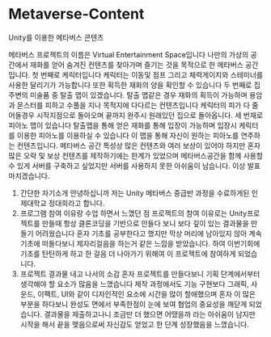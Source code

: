 # Metaverse-Content
Unity를 이용한 메타버스 콘텐츠

메타버스 프로젝트의 이름은 Virtual Entertainment Space입니다
나만의 가상의 공간에서 재화를 얻어 숨겨진 컨텐츠를 찾아가며 즐기는 것을 목적으로 한 메타버스 공간입니다.
첫 번째로 케릭터입니다 케릭터는 이동및 점프 그리고 체력게이지와 스테미너를 사용한 달리기가 가능합니다 또한 획득한 재화의 양을 확인할 수 있습니다
두 번째로 집주변의 미술품 중 탈출 맵이 있겠습니다.
탈출 맵같은 경우 재화의 획득이 가능하며 용암과 몬스터를 피하고 수풀을 지나 목적지에 다다르는 컨텐츠입니다
케릭터의 피가 다 줄어들경우 시작지점으로 돌아오며 끝까지 완주시 원래있던 집으로 돌아옵니다.
세 번재로 피아노 맵이 있습니다
탈출맵을 통해 얻은 재화를 통해 입장이 가능하며 입장시 케릭터를 이용한 피아노를 이용하실 수 있습니다
이 맵을 통해 자신이 원하는 피아노를 연주하는 컨텐츠입니다.
메타버스 공간 특성상 많은 컨텐츠와 여러 보상이 있어야 하지만 혼자 많은 오락 및 보상 컨텐츠를 제작하기에는 한계가 있었으며 메타버스공간을 함께 사용할 수 있게 서버를 구축하고 싶었지만 서버를 사용하지 못한 아쉬움이 남습니다.
이상 발표마치겠습니다.

1. 간단한 자기소개
안녕하십니까 저는 Unity 메타버스 중급반 과정을 수료하게된 인제대학교 정대희라고 합니다.
2. 프로그램 참여 이유랑 수업 하면서 느꼈던 점
프로젝트의 참여 이유로는 Unity프로젝트를 만들때 항상 클론코딩을 기반으로 만들다 보니 보다 깊이 있는 결과물을 만들기 어려웠습니다
혼자 기초를 공부한다고 했지만 막상 머리에 남아있지 않아 계속 기초에 떠돌다보니 제자리걸음을 하는거 같은 느낌을 받았습니다.
하여 이번기회에 기초를 탄탄하게 하고 한 걸음 더 나아가기 위해여 이 프로젝트에 참여하게 되었습니다. 
3. 프로젝트 결과물 내고 나서의 소감
혼자 프로젝트를 만들다보니 기획 단계에서부터 생각해야 할 요소가 많음을 느꼈습니다
제작 과정에서도 기능 구현보다 그래픽, 사운드, 이펙트, UI와 같이 디자인적인 요소에 시간을 많이 할애했으며 혼자 이 많은 부분을 하다보니 완성도 면에서 부족한점이 눈에 보여 협업의 중요성을 깨닫게 되었습니다.
결과물을 제출하고나니 조금만 더 했으면 어땠을까 라는 아쉬움이 남지만 시작을 해서 끝을 맺음으로써 자신감도 얻었고 한 단계 성장했음을 느꼈습니다.
